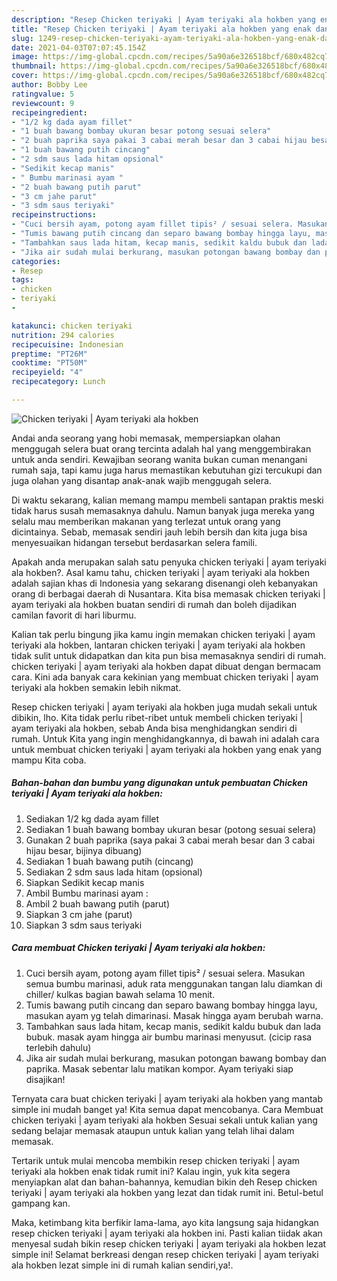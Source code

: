 ```yaml
---
description: "Resep Chicken teriyaki | Ayam teriyaki ala hokben yang enak dan Mudah Dibuat"
title: "Resep Chicken teriyaki | Ayam teriyaki ala hokben yang enak dan Mudah Dibuat"
slug: 1249-resep-chicken-teriyaki-ayam-teriyaki-ala-hokben-yang-enak-dan-mudah-dibuat
date: 2021-04-03T07:07:45.154Z
image: https://img-global.cpcdn.com/recipes/5a90a6e326518bcf/680x482cq70/chicken-teriyaki-ayam-teriyaki-ala-hokben-foto-resep-utama.jpg
thumbnail: https://img-global.cpcdn.com/recipes/5a90a6e326518bcf/680x482cq70/chicken-teriyaki-ayam-teriyaki-ala-hokben-foto-resep-utama.jpg
cover: https://img-global.cpcdn.com/recipes/5a90a6e326518bcf/680x482cq70/chicken-teriyaki-ayam-teriyaki-ala-hokben-foto-resep-utama.jpg
author: Bobby Lee
ratingvalue: 5
reviewcount: 9
recipeingredient:
- "1/2 kg dada ayam fillet"
- "1 buah bawang bombay ukuran besar potong sesuai selera"
- "2 buah paprika saya pakai 3 cabai merah besar dan 3 cabai hijau besar bijinya dibuang"
- "1 buah bawang putih cincang"
- "2 sdm saus lada hitam opsional"
- "Sedikit kecap manis"
- " Bumbu marinasi ayam "
- "2 buah bawang putih parut"
- "3 cm jahe parut"
- "3 sdm saus teriyaki"
recipeinstructions:
- "Cuci bersih ayam, potong ayam fillet tipis² / sesuai selera. Masukan semua bumbu marinasi, aduk rata menggunakan tangan lalu diamkan di chiller/ kulkas bagian bawah selama 10 menit."
- "Tumis bawang putih cincang dan separo bawang bombay hingga layu, masukan ayam yg telah dimarinasi. Masak hingga ayam berubah warna."
- "Tambahkan saus lada hitam, kecap manis, sedikit kaldu bubuk dan lada bubuk. masak ayam hingga air bumbu marinasi menyusut. (cicip rasa terlebih dahulu)"
- "Jika air sudah mulai berkurang, masukan potongan bawang bombay dan paprika. Masak sebentar lalu matikan kompor. Ayam teriyaki siap disajikan!"
categories:
- Resep
tags:
- chicken
- teriyaki
- 

katakunci: chicken teriyaki  
nutrition: 294 calories
recipecuisine: Indonesian
preptime: "PT26M"
cooktime: "PT50M"
recipeyield: "4"
recipecategory: Lunch

---
```



![Chicken teriyaki | Ayam teriyaki ala hokben](https://img-global.cpcdn.com/recipes/5a90a6e326518bcf/680x482cq70/chicken-teriyaki-ayam-teriyaki-ala-hokben-foto-resep-utama.jpg)

Andai anda seorang yang hobi memasak, mempersiapkan olahan menggugah selera buat orang tercinta adalah hal yang menggembirakan untuk anda sendiri. Kewajiban seorang  wanita bukan cuman menangani rumah saja, tapi kamu juga harus memastikan kebutuhan gizi tercukupi dan juga olahan yang disantap anak-anak wajib menggugah selera.

Di waktu  sekarang, kalian memang mampu membeli santapan praktis meski tidak harus susah memasaknya dahulu. Namun banyak juga mereka yang selalu mau memberikan makanan yang terlezat untuk orang yang dicintainya. Sebab, memasak sendiri jauh lebih bersih dan kita juga bisa menyesuaikan hidangan tersebut berdasarkan selera famili. 



Apakah anda merupakan salah satu penyuka chicken teriyaki | ayam teriyaki ala hokben?. Asal kamu tahu, chicken teriyaki | ayam teriyaki ala hokben adalah sajian khas di Indonesia yang sekarang disenangi oleh kebanyakan orang di berbagai daerah di Nusantara. Kita bisa memasak chicken teriyaki | ayam teriyaki ala hokben buatan sendiri di rumah dan boleh dijadikan camilan favorit di hari liburmu.

Kalian tak perlu bingung jika kamu ingin memakan chicken teriyaki | ayam teriyaki ala hokben, lantaran chicken teriyaki | ayam teriyaki ala hokben tidak sulit untuk didapatkan dan kita pun bisa memasaknya sendiri di rumah. chicken teriyaki | ayam teriyaki ala hokben dapat dibuat dengan bermacam cara. Kini ada banyak cara kekinian yang membuat chicken teriyaki | ayam teriyaki ala hokben semakin lebih nikmat.

Resep chicken teriyaki | ayam teriyaki ala hokben juga mudah sekali untuk dibikin, lho. Kita tidak perlu ribet-ribet untuk membeli chicken teriyaki | ayam teriyaki ala hokben, sebab Anda bisa menghidangkan sendiri di rumah. Untuk Kita yang ingin menghidangkannya, di bawah ini adalah cara untuk membuat chicken teriyaki | ayam teriyaki ala hokben yang enak yang mampu Kita coba.

<!--inarticleads1-->

##### Bahan-bahan dan bumbu yang digunakan untuk pembuatan Chicken teriyaki | Ayam teriyaki ala hokben:

1. Sediakan 1/2 kg dada ayam fillet
1. Sediakan 1 buah bawang bombay ukuran besar (potong sesuai selera)
1. Gunakan 2 buah paprika (saya pakai 3 cabai merah besar dan 3 cabai hijau besar, bijinya dibuang)
1. Sediakan 1 buah bawang putih (cincang)
1. Sediakan 2 sdm saus lada hitam (opsional)
1. Siapkan Sedikit kecap manis
1. Ambil  Bumbu marinasi ayam :
1. Ambil 2 buah bawang putih (parut)
1. Siapkan 3 cm jahe (parut)
1. Siapkan 3 sdm saus teriyaki




<!--inarticleads2-->

##### Cara membuat Chicken teriyaki | Ayam teriyaki ala hokben:

1. Cuci bersih ayam, potong ayam fillet tipis² / sesuai selera. Masukan semua bumbu marinasi, aduk rata menggunakan tangan lalu diamkan di chiller/ kulkas bagian bawah selama 10 menit.
1. Tumis bawang putih cincang dan separo bawang bombay hingga layu, masukan ayam yg telah dimarinasi. Masak hingga ayam berubah warna.
1. Tambahkan saus lada hitam, kecap manis, sedikit kaldu bubuk dan lada bubuk. masak ayam hingga air bumbu marinasi menyusut. (cicip rasa terlebih dahulu)
1. Jika air sudah mulai berkurang, masukan potongan bawang bombay dan paprika. Masak sebentar lalu matikan kompor. Ayam teriyaki siap disajikan!




Ternyata cara buat chicken teriyaki | ayam teriyaki ala hokben yang mantab simple ini mudah banget ya! Kita semua dapat mencobanya. Cara Membuat chicken teriyaki | ayam teriyaki ala hokben Sesuai sekali untuk kalian yang sedang belajar memasak ataupun untuk kalian yang telah lihai dalam memasak.

Tertarik untuk mulai mencoba membikin resep chicken teriyaki | ayam teriyaki ala hokben enak tidak rumit ini? Kalau ingin, yuk kita segera menyiapkan alat dan bahan-bahannya, kemudian bikin deh Resep chicken teriyaki | ayam teriyaki ala hokben yang lezat dan tidak rumit ini. Betul-betul gampang kan. 

Maka, ketimbang kita berfikir lama-lama, ayo kita langsung saja hidangkan resep chicken teriyaki | ayam teriyaki ala hokben ini. Pasti kalian tiidak akan menyesal sudah bikin resep chicken teriyaki | ayam teriyaki ala hokben lezat simple ini! Selamat berkreasi dengan resep chicken teriyaki | ayam teriyaki ala hokben lezat simple ini di rumah kalian sendiri,ya!.

